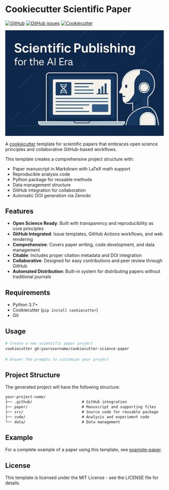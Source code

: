 # Cookiecutter Scientific Paper

[![GitHub](https://img.shields.io/github/license/drckf/cookiecutter-scientific-paper)](LICENSE)
[![GitHub issues](https://img.shields.io/github/issues/drckf/cookiecutter-scientific-paper)](https://github.com/drckf/cookiecutter-scientific-paper/issues)
[![Cookiecutter](https://img.shields.io/badge/built%20with-Cookiecutter-ff69b4.svg)](https://github.com/cookiecutter/cookiecutter)


![Scientific Publishing for the AI Era](images/hero-image.png)


A [cookiecutter](https://github.com/cookiecutter/cookiecutter) template for scientific papers that embraces open science principles and collaborative GitHub-based workflows.

This template creates a comprehensive project structure with:

- Paper manuscript in Markdown with LaTeX math support
- Reproducible analysis code
- Python package for reusable methods
- Data management structure
- GitHub integration for collaboration
- Automatic DOI generation via Zenodo

## Features

- **Open Science Ready**: Built with transparency and reproducibility as core principles
- **GitHub Integrated**: Issue templates, GitHub Actions workflows, and web rendering
- **Comprehensive**: Covers paper writing, code development, and data management
- **Citable**: Includes proper citation metadata and DOI integration
- **Collaborative**: Designed for easy contributions and peer review through GitHub
- **Automated Distribution**: Built-in system for distributing papers without traditional journals


## Requirements

- Python 3.7+
- Cookiecutter (`pip install cookiecutter`)
- Git

## Usage

```bash
# Create a new scientific paper project
cookiecutter gh:yourusername/cookiecutter-science-paper

# Answer the prompts to customize your project
```

## Project Structure

The generated project will have the following structure:

```
your-project-name/
├── .github/                      # GitHub integration
├── paper/                        # Manuscript and supporting files
├── src/                          # Source code for reusable package
├── code/                         # Analysis and experiment code
└── data/                         # Data management
```

## Example

For a complete example of a paper using this template, see [example-paper](https://github.com/yourusername/example-paper).

## License

This template is licensed under the MIT License - see the LICENSE file for details.
